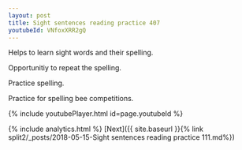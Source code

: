 ```yaml
---
layout: post
title: Sight sentences reading practice 407
youtubeId: VNfoxXRR2gQ
---
```

 
 
Helps to learn sight words and their spelling.

Opportunitiy to repeat the spelling. 

Practice spelling. 
 
Practice for spelling bee competitions. 
 
{% include youtubePlayer.html id=page.youtubeId %}
 
 
{% include analytics.html %} 
[Next]({{ site.baseurl }}{% link  split2/_posts/2018-05-15-Sight sentences reading practice 111.md%})
 
